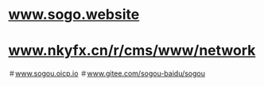 # www.sogo.website
# www.nkyfx.cn/r/cms/www/network
＃www.sogou.oicp.io
＃www.gitee.com/sogou-baidu/sogou
